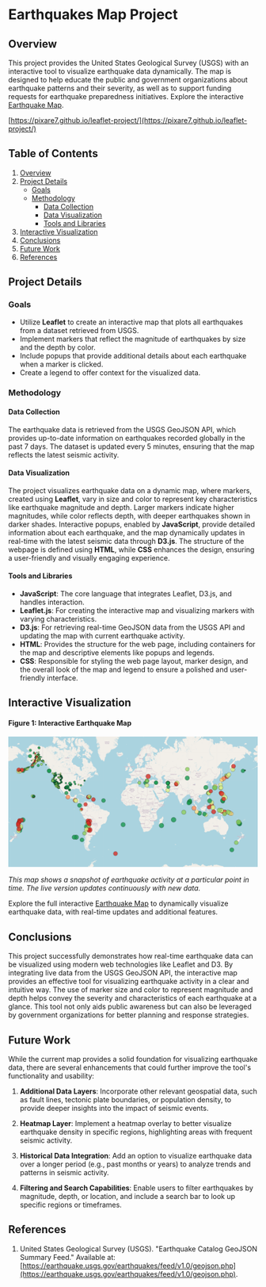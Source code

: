 # Earthquakes Map Project

## Overview

This project provides the United States Geological Survey (USGS) with an interactive tool to visualize earthquake data dynamically. The map is designed to help educate the public and government organizations about earthquake patterns and their severity, as well as to support funding requests for earthquake preparedness initiatives.
Explore the interactive [Earthquake Map](https://pixare7.github.io/leaflet-project/). 

[https://pixare7.github.io/leaflet-project/](https://pixare7.github.io/leaflet-project/)

## Table of Contents
1. [Overview](#overview)
2. [Project Details](#project-details)  
   - [Goals](#goals)  
   - [Methodology](#methodology)  
     - [Data Collection](#data-collection)
     - [Data Visualization](#data-visualization)
     - [Tools and Libraries](#tools-and-libraries)
3. [Interactive Visualization](#interactive-visualization)
4. [Conclusions](#conclusions)
5. [Future Work](#future-work)
6. [References](#references)

## Project Details

### Goals
- Utilize **Leaflet** to create an interactive map that plots all earthquakes from a dataset retrieved from USGS.
- Implement markers that reflect the magnitude of earthquakes by size and the depth by color.
- Include popups that provide additional details about each earthquake when a marker is clicked.
- Create a legend to offer context for the visualized data.

### Methodology

#### Data Collection
The earthquake data is retrieved from the USGS GeoJSON API, which provides up-to-date information on earthquakes recorded globally in the past 7 days. The dataset is updated every 5 minutes, ensuring that the map reflects the latest seismic activity.

#### Data Visualization
The project visualizes earthquake data on a dynamic map, where markers, created using **Leaflet**, vary in size and color to represent key characteristics like earthquake magnitude and depth. Larger markers indicate higher magnitudes, while color reflects depth, with deeper earthquakes shown in darker shades. Interactive popups, enabled by **JavaScript**, provide detailed information about each earthquake, and the map dynamically updates in real-time with the latest seismic data through **D3.js**. The structure of the webpage is defined using **HTML**, while **CSS** enhances the design, ensuring a user-friendly and visually engaging experience.

#### Tools and Libraries
- **JavaScript**: The core language that integrates Leaflet, D3.js, and handles interaction.
- **Leaflet.js**: For creating the interactive map and visualizing markers with varying characteristics.
- **D3.js**: For retrieving real-time GeoJSON data from the USGS API and updating the map with current earthquake activity.
- **HTML**: Provides the structure for the web page, including containers for the map and descriptive elements like popups and legends.
- **CSS**: Responsible for styling the web page layout, marker design, and the overall look of the map and legend to ensure a polished and user-friendly interface.

## Interactive Visualization

#### Figure 1: Interactive Earthquake Map
![Earthquake Map](https://github.com/pixare7/leaflet-project/blob/main/images/fig1.png)

*This map shows a snapshot of earthquake activity at a particular point in time. The live version updates continuously with new data.*

Explore the full interactive [Earthquake Map](https://pixare7.github.io/leaflet-project/) to dynamically visualize earthquake data, with real-time updates and additional features.

## Conclusions

This project successfully demonstrates how real-time earthquake data can be visualized using modern web technologies like Leaflet and D3. By integrating live data from the USGS GeoJSON API, the interactive map provides an effective tool for visualizing earthquake activity in a clear and intuitive way. The use of marker size and color to represent magnitude and depth helps convey the severity and characteristics of each earthquake at a glance. This tool not only aids public awareness but can also be leveraged by government organizations for better planning and response strategies.

## Future Work

While the current map provides a solid foundation for visualizing earthquake data, there are several enhancements that could further improve the tool's functionality and usability:

1. **Additional Data Layers**: Incorporate other relevant geospatial data, such as fault lines, tectonic plate boundaries, or population density, to provide deeper insights into the impact of seismic events.

2. **Heatmap Layer**: Implement a heatmap overlay to better visualize earthquake density in specific regions, highlighting areas with frequent seismic activity.

3. **Historical Data Integration**: Add an option to visualize earthquake data over a longer period (e.g., past months or years) to analyze trends and patterns in seismic activity.
   
4. **Filtering and Search Capabilities**: Enable users to filter earthquakes by magnitude, depth, or location, and include a search bar to look up specific regions or timeframes.

## References

1. United States Geological Survey (USGS). "Earthquake Catalog GeoJSON Summary Feed." Available at: [https://earthquake.usgs.gov/earthquakes/feed/v1.0/geojson.php](https://earthquake.usgs.gov/earthquakes/feed/v1.0/geojson.php).